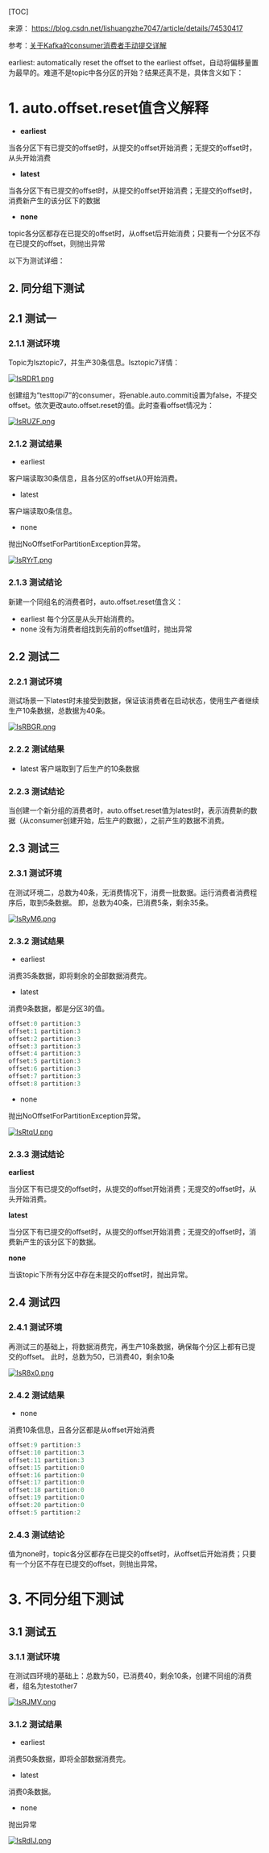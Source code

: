 [TOC]

来源： https://blog.csdn.net/lishuangzhe7047/article/details/74530417

参考：[关于Kafka的consumer消费者手动提交详解](https://www.cnblogs.com/xuwujing/p/8432984.html)

earliest: automatically reset the offset to the earliest offset，自动将偏移量置为最早的。难道不是topic中各分区的开始？结果还真不是，具体含义如下：

# 1. auto.offset.reset值含义解释
- **earliest**

当各分区下有已提交的offset时，从提交的offset开始消费；无提交的offset时，从头开始消费 

- **latest**

当各分区下有已提交的offset时，从提交的offset开始消费；无提交的offset时，消费新产生的该分区下的数据

- **none**

topic各分区都存在已提交的offset时，从offset后开始消费；只要有一个分区不存在已提交的offset，则抛出异常

以下为测试详细：

## 2. 同分组下测试
## 2.1 测试一

### 2.1.1 测试环境

Topic为lsztopic7，并生产30条信息。lsztopic7详情：

[![lsRDR1.png](https://s2.ax1x.com/2020/01/06/lsRDR1.png)](https://s2.ax1x.com/2020/01/06/lsRDR1.png)

创建组为“testtopi7”的consumer，将enable.auto.commit设置为false，不提交offset。依次更改auto.offset.reset的值。此时查看offset情况为：

[![lsRUZF.png](https://s2.ax1x.com/2020/01/06/lsRUZF.png)](https://s2.ax1x.com/2020/01/06/lsRUZF.png)

### 2.1.2 测试结果

- earliest

客户端读取30条信息，且各分区的offset从0开始消费。 
- latest

客户端读取0条信息。

- none

抛出NoOffsetForPartitionException异常。

[![lsRYrT.png](https://s2.ax1x.com/2020/01/06/lsRYrT.png)](https://s2.ax1x.com/2020/01/06/lsRYrT.png)

### 2.1.3 测试结论

新建一个同组名的消费者时，auto.offset.reset值含义：
- earliest 每个分区是从头开始消费的。 
- none 没有为消费者组找到先前的offset值时，抛出异常

## 2.2 测试二

### 2.2.1 测试环境

测试场景一下latest时未接受到数据，保证该消费者在启动状态，使用生产者继续生产10条数据，总数据为40条。 

[![lsRBGR.png](https://s2.ax1x.com/2020/01/06/lsRBGR.png)](https://s2.ax1x.com/2020/01/06/lsRBGR.png)


### 2.2.2 测试结果

- latest 
客户端取到了后生产的10条数据

### 2.2.3 测试结论

当创建一个新分组的消费者时，auto.offset.reset值为latest时，表示消费新的数据（从consumer创建开始，后生产的数据），之前产生的数据不消费。
## 2.3 测试三

### 2.3.1 测试环境

在测试环境二，总数为40条，无消费情况下，消费一批数据。运行消费者消费程序后，取到5条数据。 
即，总数为40条，已消费5条，剩余35条。

[![lsRyM6.png](https://s2.ax1x.com/2020/01/06/lsRyM6.png)](https://s2.ax1x.com/2020/01/06/lsRyM6.png)

### 2.3.2 测试结果

- earliest

消费35条数据，即将剩余的全部数据消费完。

- latest

消费9条数据，都是分区3的值。 

```java
offset:0 partition:3 
offset:1 partition:3 
offset:2 partition:3 
offset:3 partition:3 
offset:4 partition:3 
offset:5 partition:3 
offset:6 partition:3 
offset:7 partition:3 
offset:8 partition:3
```

- none

抛出NoOffsetForPartitionException异常。 

[![lsRtqU.png](https://s2.ax1x.com/2020/01/06/lsRtqU.png)](https://s2.ax1x.com/2020/01/06/lsRtqU.png)

### 2.3.3 测试结论

**earliest**

当分区下有已提交的offset时，从提交的offset开始消费；无提交的offset时，从头开始消费。 

**latest**

当分区下有已提交的offset时，从提交的offset开始消费；无提交的offset时，消费新产生的该分区下的数据。

**none**

当该topic下所有分区中存在未提交的offset时，抛出异常。

## 2.4 测试四

### 2.4.1 测试环境

再测试三的基础上，将数据消费完，再生产10条数据，确保每个分区上都有已提交的offset。 
此时，总数为50，已消费40，剩余10条 

[![lsR8x0.png](https://s2.ax1x.com/2020/01/06/lsR8x0.png)](https://s2.ax1x.com/2020/01/06/lsR8x0.png)

### 2.4.2 测试结果

- none

消费10条信息，且各分区都是从offset开始消费 

```java
offset:9 partition:3 
offset:10 partition:3 
offset:11 partition:3 
offset:15 partition:0 
offset:16 partition:0 
offset:17 partition:0 
offset:18 partition:0 
offset:19 partition:0 
offset:20 partition:0 
offset:5 partition:2
```


### 2.4.3 测试结论

值为none时，topic各分区都存在已提交的offset时，从offset后开始消费；只要有一个分区不存在已提交的offset，则抛出异常。
# 3. 不同分组下测试
## 3.1 测试五

### 3.1.1 测试环境

在测试四环境的基础上：总数为50，已消费40，剩余10条，创建不同组的消费者，组名为testother7 

[![lsRJMV.png](https://s2.ax1x.com/2020/01/06/lsRJMV.png)](https://s2.ax1x.com/2020/01/06/lsRJMV.png)

### 3.1.2 测试结果

- earliest

消费50条数据，即将全部数据消费完。

- latest

消费0条数据。

- none

抛出异常

[![lsRdIJ.png](https://s2.ax1x.com/2020/01/06/lsRdIJ.png)](https://s2.ax1x.com/2020/01/06/lsRdIJ.png)


